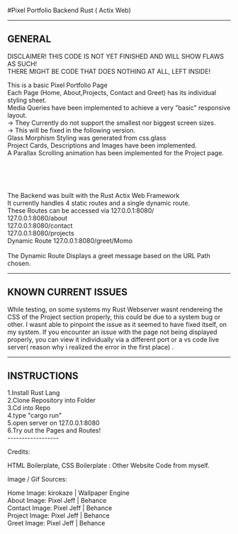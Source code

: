 #Pixel Portfolio
Backend Rust ( Actix Web) 

----------------
   GENERAL
----------------

DISCLAIMER! 
THIS CODE IS NOT YET FINISHED AND WILL SHOW FLAWS AS SUCH!<br>
THERE MIGHT BE CODE THAT DOES NOTHING AT ALL, LEFT INSIDE!<br>

This is a basic Pixel Portfolio Page <br>
Each Page (Home, About,Projects, Contact and Greet) has its individual styling sheet.<br> 
Media Queries have been implemented to achieve a very "basic" responsive layout. <br>
-> They Currently do not support the smallest nor biggest screen sizes. <br>
-> This will be fixed in the following version. <br>
Glass Morphism Styling was generated from css.glass <br>
Project Cards, Descriptions and Images have been implemented.<br>
A Parallax Scrolling animation has been implemented for the Project page. <br>

<br>
<br>
<br>  

The Backend was built with the Rust Actix Web Framework <br>
It currently handles 4 static routes and a single dynamic route. <br>
These Routes can be accessed via 127.0.0.1:8080/ <br>
                                 127.0.0.1:8080/about<br>
                                 127.0.0.1:8080/contact<br>
                                 127.0.0.1:8080/projects<br>
                  Dynamic Route  127.0.0.1:8080/greet/Momo  <br>
                  <br>
The Dynamic Route Displays a greet message based on the URL Path chosen. <br>


--------------------
KNOWN CURRENT ISSUES
--------------------

While testing, on some systems my Rust Webserver wasnt rendereing the CSS of the Project section properly, this could be due to a system bug or other. 
I wasnt able to pinpoint the issue as it seemed to have fixed itself, on my system.
If you encounter an issue with the page not being displayed properly, you can view it individually via a different port or a vs code live server( reason why i realized the error in the first place) .

-----------------
  INSTRUCTIONS
-----------------

1.Install Rust Lang <br>
2.Clone Repository into Folder <br>
3.Cd into Repo<br>
4.type "cargo run"<br>
5.open server on 127.0.0.1:8080<br>
6.Try out the Pages and Routes!<br>
------------------<br>

Credits: <br>

HTML Boilerplate, CSS Boilerplate : Other Website Code from myself. <br>

Image / Gif Sources: <br>

Home Image: kirokaze | Wallpaper Engine <br>
About Image: Pixel Jeff | Behance <br>
Contact Image: Pixel Jeff | Behance <br>
Project Image: Pixel Jeff | Behance <br>
Greet Image: Pixel Jeff | Behance <br>
